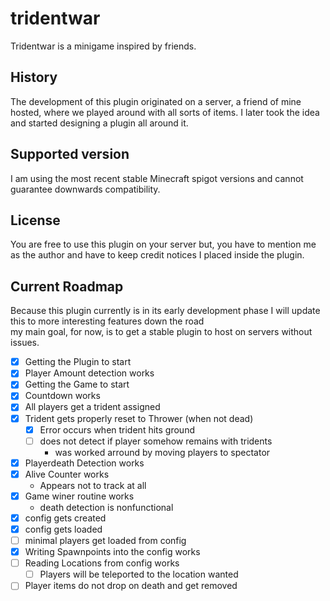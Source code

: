 # tridentwar
Tridentwar is a minigame inspired by friends.

## History
The development of this plugin originated on a server, a friend of mine hosted, where we played around with all sorts of items.
I later took the idea and started designing a plugin all around it.

## Supported version
I am using the most recent stable Minecraft spigot versions and cannot guarantee downwards compatibility.

## License
You are free to use this plugin on your server but, you have to mention me as the author and have to keep credit notices I placed inside the plugin.

## Current Roadmap
Because this plugin currently is in its early development phase I will update this to more interesting features down the road  
my main goal, for now, is to get a stable plugin to host on servers without issues.
 - [X] Getting the Plugin to start
 - [X] Player Amount detection works  
 - [X] Getting the Game to start
 - [X] Countdown works
 - [X] All players get a trident assigned
 - [X] Trident gets properly reset to Thrower (when not dead)
   - [X] Error occurs when trident hits ground 
   - [ ] does not detect if player somehow remains with tridents
     - was worked arround by moving players to spectator
 - [X] Playerdeath Detection works
 - [X] Alive Counter works
   - Appears not to track at all
 - [X] Game winer routine works
   - death detection is nonfunctional
 - [X] config gets created
 - [X] config gets loaded
 - [ ] minimal players get loaded from config
 - [X] Writing Spawnpoints into the config works
 - [ ] Reading Locations from config works
   - [ ] Players will be teleported to the location wanted
 - [ ] Player items do not drop on death and get removed